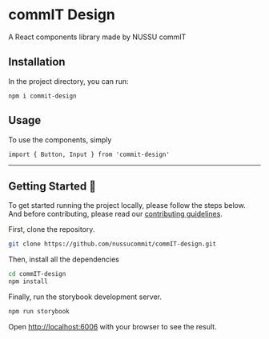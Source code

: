 # commIT Design

A React components library made by NUSSU commIT

## Installation

In the project directory, you can run:

`npm i commit-design`

## Usage

To use the components, simply

`import { Button, Input } from 'commit-design'`



---

## Getting Started 🔧

To get started running the project locally, please follow the steps below. And before contributing, please read our [contributing guidelines](CONTRIBUTING.md).

First, clone the repository.

```bash
git clone https://github.com/nussucommit/commIT-design.git
```

Then, install all the dependencies

```bash
cd commIT-design
npm install
```

Finally, run the storybook development server.

```bash
npm run storybook
```

Open [http://localhost:6006](http://localhost:6006) with your browser to see the result.

